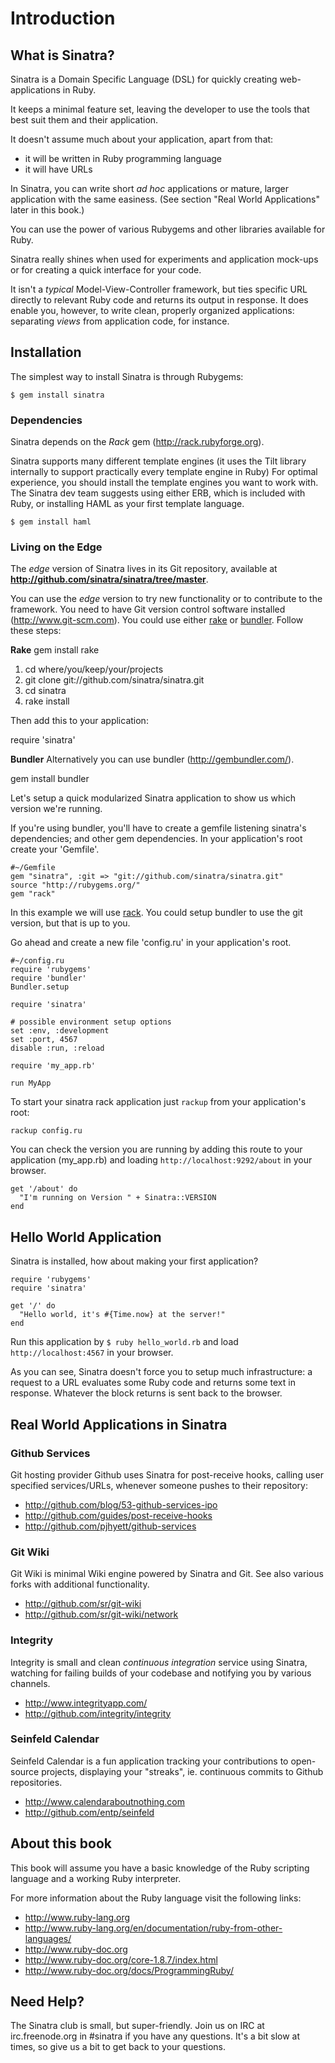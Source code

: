 Introduction
=============

What is Sinatra?
----------------
Sinatra is a Domain Specific Language (DSL) for quickly creating web-applications
in Ruby.

It keeps a minimal feature set, leaving the developer to use the
tools that best suit them and their application.

It doesn't assume much about your application, apart from that:

* it will be written in Ruby programming language
* it will have URLs

In Sinatra, you can write short _ad hoc_ applications or mature, larger
application with the same easiness.  (See section "Real World Applications"
later in this book.)

You can use the power of various Rubygems and other libraries available for
Ruby.

Sinatra really shines when used for experiments and application mock-ups or for
creating a quick interface for your code.

It isn't a _typical_ Model-View-Controller framework, but ties specific URL
directly to relevant Ruby code and returns its output in response. It does
enable you, however, to write clean, properly organized applications:
separating _views_ from application code, for instance.

Installation
------------
The simplest way to install Sinatra is through Rubygems:

    $ gem install sinatra

### Dependencies

Sinatra depends on the _Rack_ gem (<http://rack.rubyforge.org>).

Sinatra supports many different template engines (it uses the Tilt library
internally to support practically every template engine in Ruby)
For optimal experience, you should install the template engines you want to
work with.  The Sinatra dev team suggests using either ERB, which is included
with Ruby, or installing HAML as your first template language.

    $ gem install haml

### Living on the Edge

The _edge_ version of Sinatra lives in its Git repository, available at 
**<http://github.com/sinatra/sinatra/tree/master>**.

You can use the _edge_ version to try new functionality or to contribute to the
framework.  You need to have Git version control software installed
(<http://www.git-scm.com>).  You could use either [rake](http://rake.rubyforge.org/) or [bundler](http://gembundler.com/). Follow these steps:

**Rake**
    gem install rake

1. cd where/you/keep/your/projects
2. git clone git://github.com/sinatra/sinatra.git
3. cd sinatra
4. rake install

Then add this to your application:

   require 'sinatra'

**Bundler**
Alternatively you can use bundler (http://gembundler.com/).

   gem install bundler

Let's setup a quick modularized Sinatra application to show us which version we're running.

If you're using bundler, you'll have to create a gemfile listening sinatra's dependencies; and other gem dependencies. In your application's root create your 'Gemfile'.

    #~/Gemfile
    gem "sinatra", :git => "git://github.com/sinatra/sinatra.git"
    source "http://rubygems.org/"
    gem "rack"

In this example we will use [rack](http://http://github.com/rack/rack). You could setup bundler to use the git version, but that is up to you.

Go ahead and create a new file 'config.ru' in your application's root.

    #~/config.ru
    require 'rubygems'
    require 'bundler'
    Bundler.setup

    require 'sinatra'

    # possible environment setup options
    set :env, :development
    set :port, 4567
    disable :run, :reload

    require 'my_app.rb'

    run MyApp

To start your sinatra rack application just `rackup` from your application's root:

    rackup config.ru

You can check the version you are running by adding this route to your application (my_app.rb) and loading
`http://localhost:9292/about` in your browser.

    get '/about' do
      "I'm running on Version " + Sinatra::VERSION
    end


Hello World Application
-----------------------
Sinatra is installed, how about making your first application?

    require 'rubygems'
    require 'sinatra'
    
    get '/' do
      "Hello world, it's #{Time.now} at the server!"
    end

Run this application by `$ ruby hello_world.rb` and load `http://localhost:4567` in your browser.

As you can see, Sinatra doesn't force you to setup much infrastructure: a
request to a URL evaluates some Ruby code and returns some text in response.
Whatever the block returns is sent back to the browser.


Real World Applications in Sinatra
----------------------------------

### Github Services

Git hosting provider Github uses Sinatra for post-receive hooks, calling user specified services/URLs, whenever someone pushes to their repository:

* <http://github.com/blog/53-github-services-ipo>
* <http://github.com/guides/post-receive-hooks>
* <http://github.com/pjhyett/github-services>

### Git Wiki

Git Wiki is minimal Wiki engine powered by Sinatra and Git. See also various forks with additional functionality.

* <http://github.com/sr/git-wiki>
* <http://github.com/sr/git-wiki/network>

### Integrity

Integrity is small and clean _continuous integration_ service using Sinatra, watching for failing builds of your codebase and notifying you by various channels.

* <http://www.integrityapp.com/>
* <http://github.com/integrity/integrity>

### Seinfeld Calendar

Seinfeld Calendar is a fun application tracking your contributions to open-source projects, displaying your "streaks", ie. continuous commits to Github repositories.

* <http://www.calendaraboutnothing.com>
* <http://github.com/entp/seinfeld>


About this book
---------------
This book will assume you have a basic knowledge of the Ruby scripting language
and a working Ruby interpreter.

For more information about the Ruby language visit the following links:

* <http://www.ruby-lang.org>
* <http://www.ruby-lang.org/en/documentation/ruby-from-other-languages/>
* <http://www.ruby-doc.org>
* <http://www.ruby-doc.org/core-1.8.7/index.html>
* <http://www.ruby-doc.org/docs/ProgrammingRuby/>

Need Help? 
----------

The Sinatra club is small, but super-friendly.  Join us on IRC at
irc.freenode.org in #sinatra if you have any questions.  It's a bit
slow at times, so give us a bit to get back to your questions.

